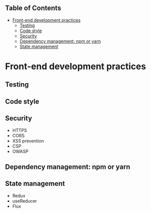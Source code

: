 <!-- START doctoc generated TOC please keep comment here to allow auto update -->
<!-- DON'T EDIT THIS SECTION, INSTEAD RE-RUN doctoc TO UPDATE -->
## Table of Contents

- [Front-end development practices](#front-end-development-practices)
  - [Testing](#testing)
  - [Code style](#code-style)
  - [Security](#security)
  - [Dependency management: npm or yarn](#dependency-management-npm-or-yarn)
  - [State management](#state-management)

<!-- END doctoc generated TOC please keep comment here to allow auto update -->

# Front-end development practices

## Testing

## Code style

## Security

- HTTPS
- CORS
- XSS prevention
- CSP
- OWASP

## Dependency management: npm or yarn

## State management

- Redux
- useReducer
- Flux
